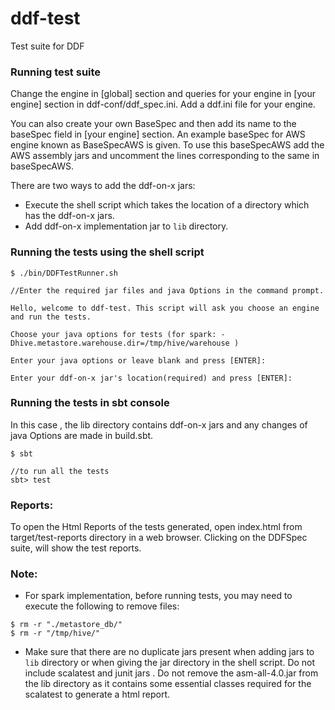 # ddf-test
Test suite for DDF

### Running test suite

Change the engine in [global] section and queries for your engine in [your engine] section in ddf-conf/ddf_spec.ini. 
Add a ddf.ini file for your engine.

You can also create your own BaseSpec and then add its name to the baseSpec field in [your engine] section. An 
example baseSpec for AWS engine known as BaseSpecAWS is given. To use this baseSpecAWS add the AWS assembly jars and
uncomment the lines corresponding to the same in baseSpecAWS.
  
There are two ways to add the ddf-on-x jars:
  * Execute the shell script which takes the location of a directory which has the ddf-on-x jars.
  * Add ddf-on-x implementation jar to `lib` directory. 

  
### Running the tests using the shell script

```
$ ./bin/DDFTestRunner.sh

//Enter the required jar files and java Options in the command prompt.

Hello, welcome to ddf-test. This script will ask you choose an engine and run the tests.

Choose your java options for tests (for spark: -Dhive.metastore.warehouse.dir=/tmp/hive/warehouse )

Enter your java options or leave blank and press [ENTER]:

Enter your ddf-on-x jar's location(required) and press [ENTER]:

```


### Running the tests in sbt console 

In this case , the lib directory contains ddf-on-x jars and any changes of java Options are made 
in build.sbt.

```
$ sbt

//to run all the tests
sbt> test
```
### Reports:
To open the Html Reports of the tests generated, open index.html from target/test-reports directory in a web browser.
Clicking on the DDFSpec suite, will show the test reports.

### Note:
* For spark implementation, before running tests, you may need to execute the following to remove files:

```
$ rm -r "./metastore_db/"
$ rm -r "/tmp/hive/"

```

* Make sure that there are no duplicate jars present when adding jars to `lib` directory or when giving the jar 
  directory in the shell script. Do not include scalatest and junit jars . Do not remove the asm-all-4.0.jar from the lib directory as it
  contains some essential classes required for the scalatest to generate a html report.
